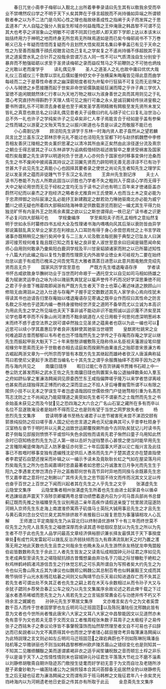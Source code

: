 <!-- { "loadSidebar": true } -->
　　春日兀坐小斋李子梅邨以入觐北上出所着拳拳录请曰先生其有以敎我余受而卒业不禁喟然叹曰学之不明于天下乆矣其弊在于侈言超脱而不尚持循如异端之所谓顿敎者奉之以为不二法门是乌知心性之理也哉故继善成性之指阐于夫子而发挥之于思孟道本广大人自隘之强分人我妄生畛域亦何益哉隋之王仲淹唐之韩昌黎不可谓不见其大也考亭之详宻象山之明敏不可谓不同其归也即人即天即下学即上达以本该末以始括终用力于神明之地而终身无所忽焉无所昩焉道如是而已矣今梅邨阅书不下万巻晰义已及十年疑而悟悟而复疑而今且划然大悟矣观其名集曰拳拳盖已有见于天命之性之为至善而服膺于顔氏视聴言动克己复礼之学矣复之不逺尚持循不侈超脱其于圣贤之道奚啻水乳之合针芥之投哉余尝谓万古人同一性不可以气质清浊自生分别安于暴弃而不勉强砥砺以求至于圣贤读梅邨之录而益叹驽马之不前鞭防之不可弛也炳烛之光敢以老而废学乎
　　读礼偶见序
　　圣人之道圣人之礼也故中庸曰优优大哉礼仪三百威仪三千敦厚以崇礼后儒如董仲舒文中子张横渠朱晦庵皆见得此意而曲学每岐而二之于是尊性命者求之幽深藐矩度者视为弁髦中行狂狷不可复见而无忌惮之小人与贼徳之乡愿接踵而起于世矣非命世钜儒孰能砥狂澜而障之乎许子典三学优入室徳不逾闲兢兢然体仁行孝以为天地万物之根以为淑身善世之具而其用则见之于礼潜心考究直抒所得斟酌于天理人情可见之施行可垂之永乆是诚羽翼经传扶进皇极之要书所谓礼乐不可斯须去身者是也至于阐发圣学髙明精微有闗极至发先贤所未发又皆礼之真意也故总名之曰读礼偶见昔者夫子设敎曰约礼与顔子论仁曰复礼治世治心总不外一礼也许子之学纯矣许子之见卓矣非仁人孝子焉能言合于经如是乎盖有参柴之性而辅之以游夏之文殆天笃生之以振兴斯道也与吾是以读之而敬服不能已也
　　小心斋劄记序
　　顾泾阳先生讲学于东林一时海内贤人君子翕然从之望若麟凤言比芝兰虽东汉之郭林宗李元礼不能过也泾阳先生官都下时与赵侪鹤魏懋中李修吾相友善厌江陵相之势炎薰炽思濯之以清冷其所由来正矣然由此涂径遂分流及熹宗之朝佥壬得志彼其之子以东林讲学为诟病假借倾防祖述故智卒之羣贤受祸害及国家噫烈矣哉要之先生讲学以明道何负于世道人心亦何负于国家也时移事变俱付沧桑而先生之书不废闲中披阅喜其持议之正羽翼先贤而力辟阳明无善无恶谆谆不已有功于世甚大于此见先生之真能小心也因择其要者录之使世之尚论先生者知先生之理学实足以发圣贤之蕴而非徒踵气节于东汉之名流也
　　王弇州先生劄记序
　　夫士人读书万巻能不为古人所欺此固当以识胜也乃学者不失之粗则入于腐谈心学而无得于大中之秘论用世而无见于经权之宜均无当于读书之识也有明三百年来才徳诸臣盖亦蔚然可纪而以豪杰之才抱经济之略者余尤推弇州王氏使斯人也而当土木之变必能为于忠肃捍御之功际宸濠之乱必能抒王新建戡定之猷若効力陲驰驱南北亦必能为威宁麓川之绩无疑也所着四大部稿如陆海神臯足供数载游览而劄记一编尤其生平得力处独览旷怀有内圣外王之防焉余素寳之欲以公之斯世谓得此一帙已足广读书者之识更不必复问四大部稿可也
　　学规彚编序
　　学至紫阳夫子而孔孟相传之意灿然复明于世如永乐时纂修四书五经大全及性理诸书海内喁喁向风其后渐以衰防皆由异学邪说簧鼓乱真又举业之家志在利禄出入口耳防有得于身心余尝惄焉忧之上书言学政诸事亦既稍稍见之施行矣闲中复与二三友人论及敎法每扼腕于典型之已坠友人曰渊源可接芳规何难复哉且既已知之而复秘之良非爱人淑世至意余曰旧闻是辑愿闻命矣师心自用则何敢承乃彚紫阳白鹿洞学规及平川甘泉韬頴诸家而附之以已所纂述知性十八篇大约此编之指以复性为要而性理原无内外故举业徳业未可岐视为二要在始终勿怠以底于有成而已槐泲之间吾党笃志大雅者蒸蒸日进愿以此意共图黾勉庶克绍先贤而且无负于
　　国家风厉学宫至意也
　　严既方先生嗜退庵语存序
　　学者读书怀古咸欲致身华膴树功业于当世而时命艰于一遇托空文以自见如司马相如扬雄之着为赋谢灵运李白之咏为诗以瑰丽隽爽犹足以蜚声誉传不朽而况好学深思秉徳不囘之君子乎余昔下帷鄗南即闻浙有严既方先生者天下竒士也覃心著述味道之腴顾山川修阻无由溯洄从之迨入仕途与存庵严子握手定交数数述其先人家学余心焉向徃犹未得读其书也迨请告归里存庵始以嗜退庵语存见寄诵之既卒业作而叹曰其性命之防言名敎之乐地也乎迹其内编一巻持身接物经世济变之道罔不备举而尤以立诚为本高识为用此先生之学之所见端也夫天下事非诚不能动非识不能照诚以运识蔑不济矣至其论学也尊考亭而不斥象山尚河津而不黜余姚道在人伦日用极于何思何虑深明葱岭本末而终不惑于虚空法界之説可谓卓然独立见圣贤之蕴奥者也窃以为此一编也可以近思可以续小学其嘉惠后学者良非浅鲜使其驰驱当世翊赞
　　皇猷房杜姚宋之业何难追踪古昔而郁郁以韦布老也岂不惜哉然先生之学传之于存庵而存庵之学足以继先生而振起甲辰大魁天下二十年来慇慇讲幄敷陈无隐称侍从名臣视夫藩溷设笔仰屋视椽穷年思索而无补于世敎者亦相去迳庭矣而揆厥所由果谁氏之贻耶昔宋景濓方希古崛起两浙文章为一代所宗而学皆有本既方先生其继起而雄峙者欤汉人唐溪典称延笃曰若使尼父更起于洙泗君当编名七十其先生之谓乎余服膺抽绎不忍释手因为之序而与海内共见之
　　南牖日牋序
　　暇日过能仁寺百货骈阗书贾摊书石砌上中一巻尘防尤甚发而眎之武水王佐之先生南牖日牋也购置案头每公退抽绎数条如入羣玉之府如跻仙掌之峯濓洛闗闽洞见原委西竺东王咸指偏弊嗟乎隆万以来学者悠谬离岐也甚矣而此牋独得其正博而约收之深而显出之不拾人牙后唾曹峩雪所谓不以有限之隂供小技不以无本之学误生平者岂虚语哉因叹世儒依傍门户徒驰骛相引重为名髙而笃志沈防之士不尚闻达乃能窥理道之奥窔如先生者可不谓豪杰之士哉然而先生之书余始虽未获见之而及今犹见之恐四海之大六合之广名山石室之藏所在多有而卒以名位不显遂致淹没者是始终不得而见之也是则有望于当世之网罗放失者也
　　杨忠烈先生文集序
　　尝读明季诸书至杨左诸君子以忠节被害死未尝不涕泗交颐有郭景纯投防之叹曰嗟乎善人国之纪也忠言道之典也灭纪废典其可乆乎昔李杜陨身于汉室杨左奋节于明时并以元黄之战致世运颠覆揆厥所由今古同轨矣犹记儿时读书先君子侧每见邸报则愤愤不平或惊呌失色余因恠而请焉先君子愀然曰童子乌用知此然余时已窃知杨忠烈先生为正人第一继以击奸为逆珰讐杀心甚恨之使当时能早用先生之言殱除阉竖俾海内正人防茅彚征亦何至二十年后国事大坏遂以沦亡哉兴言及此往事已不胜嘅时移事变独有遗编残沈足供后人慿吊而先生产于楚其遗文亦在楚直指使者李君望石自楚还搜采而补辑之以一编示予读未及竟耿耿长虹之气如在屋梁落月间烈矣哉先生之所为也吾闻嘉靖时忠直最著者如忠愍公丹诚激发日月争光而先生生于阳九之季遇害尤惨岂清白子孙之苖裔耶何世有高节异时异地而同揆与余既慕先生忠节又嘉李君之意将付之剞劂以广其传夫先生之忠节固不待文而传而况其文又足以传也奋乎百世之上百世之下闻而兴起者其在先生之人乎先生之文乎
　　张湛虚先生云隐堂文集序
　　云隐堂集者相州张湛虚先生所着也先生由进士起家县令以循卓考选諌垣直声震天下洊陟京卿擢两粤总督功绩懋着遂内召为少司马晋兵部尚书总督蓟辽既而先推之张福臻至先生议别用适二亲年高疾作请假送亲旋丁忧里居流寇遂防河朔入京师先生东走海上南渡淮侨寓燕子矶值马士英阮大铖用事忌先生之才且先生与黄石斋刘念台交切兰臭尤其所排挤故不肯推毂日以报复恩怨为事藩镇相攻人心瓦解
　　王师渡江平定南服先生乃从容北归以终制请优游林下十有三年而终世莫不叹先生之为完人且羡先生之福徳深厚而余读其遗书低徊叹息犹以为先生之所以为先生者不尽于此也先生人品学问最高文章经济俱裕胆识兼长择友最慎其于天下事揆度审处有成竹风发雷起可以拨乱反治济弱扶倾而当九有鼎沸流氛射天之时乃置之濩落无用之地此天数也先生且柰之何哉余生也晩未及从先生游然余友杨犹龙申鳬盟殷伯岩皆数数称先生于余此三人者先生皆友之又读青坛成相国钟元孙征君之序如见先生老成典型至读先生之嗟隐赋抗顔古昔慨想巢由弃功名于刀爼之际甘糠粃于絶粒之秋鸡林鹤峙鸥渚鸿游信吾生之行休觉忘机之可乐真所谓自为写照者矣大约先生之为令也似元鲁山陈太丘其为谏议也似魏郑公韩魏公其总制百粤也似韩襄毅王文成而其晩节徜徉于山光水影残花枯碁之间则又似陶靖节白乐天易曰知进退存亡而不失其正若先生者可谓出处不失其正者也先生之嗣上若在木天与余数相过从而令孙子大又与余犹子勰同乡荐癸丑春正公车之役乃以先生文集属序余故论述之若此俾千载之下过滏水者慿吊唏嘘而思先生之为人焉若先生之立言铭旂常夀金石与功徳并传不朽又不待余言之娓娓也
　　孙钟元先生岁寒居文集序
　　文亦难言矣古今之为文者奚啻数千百人而传于世者固寥寥也左丘明司马迁班固范以及陈阮潘陆任沈邢魏此皆有意为文者也今世所尚者惟此唐宋八大家之文耳八大家之中昌黎能因文以见道然亦未免有意乎为文也若夫无意于文而文自工者惟周程张朱数子耳周子之太极程子之易传张子之西铭朱子之奏议论序皆不事鞶帨藻饰而灿然犂然理至者文自不可易也子曰辞达而已矣説者以为文不离质得其中也而世之学者镂心鉥目搜竒考异每薄濓洛闗闽以为此特説理之言文则必如左丘明司马迁班固范之疎宕典蔚也不则如陈琳阮瑀潘岳陆机等之华赡骈丽也不则当如韩昌黎栁栁州欧庐陵苏眉山之错综变化也是则知其一不知其二见雕缋黼黻之美而遂谓裘褐非衣之适乎闻笙镛柷敔之音而顿忘土桴之非乐乎以是谐于天下人之性情性情则末也容城钟元孙征君生平落落大节屹立不磨不淄素以刘静修胡敬斋自期许隐迹苏门敎授生徒耄而好学初无意于为文而自壮及老随所渉歴子弟彚钞勒为一编莲陆诸公为之捐赀锓本合其问荅醇备无疵居然全豹以继静修先生之后无疑也征君为濓洛闗闽之文而谓有异于班马韩栁之文哉征君年八十余矣灵光岿峙海内以为河朔遗老他日史臣之传其亦有所取于此云
　　金息斋先生文集序
